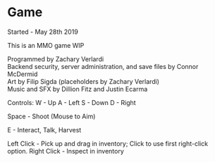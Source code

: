 # Game
Started - May 28th 2019

This is an MMO game WIP

Programmed by Zachary Verlardi  
Backend security, server administration, and save files by Connor McDermid  
Art by Filip Sigda (placeholders by Zachary Verlardi)  
Music and SFX by Dillion Fitz and Justin Ecarma  

Controls:
W - Up
A - Left
S - Down
D - Right

Space - Shoot (Mouse to Aim)

E - Interact, Talk, Harvest

Left Click - Pick up and drag in inventory; Click to use first right-click option.
Right Click - Inspect in inventory
